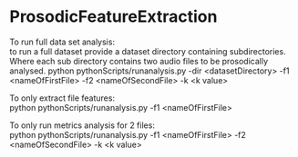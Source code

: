 # ProsodicFeatureExtraction
To run full data set analysis:<br />
to run a full dataset provide a dataset directory containing subdirectories. Where each sub directory contains two audio files to be prosodically analysed.
python pythonScripts/runanalysis.py -dir \<datasetDirectory> -f1 \<nameOfFirstFile> -f2 \<nameOfSecondFile> -k \<k value>

To only extract file features:<br />
python pythonScripts/runanalysis.py -f1 \<nameOfFirstFile> 
  
To only run metrics analysis for 2 files:<br />
python pythonScripts/runanalysis.py -f1 \<nameOfFirstFile> -f2 \<nameOfSecondFile> -k \<k value>

